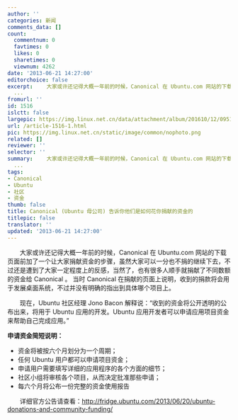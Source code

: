 ```yaml
---
author: ''
categories: 新闻
comments_data: []
count:
  commentnum: 0
  favtimes: 0
  likes: 0
  sharetimes: 0
  viewnum: 4262
date: '2013-06-21 14:27:00'
editorchoice: false
excerpt: 　　大家或许还记得大概一年前的时候，Canonical 在 Ubuntu.com 网站的下载页面前加了一个让大家捐献资金的步骤，虽然大家可以一分也不捐的继续下去，不过还是遭到了大家一定程度上的反感，当然了，也有很多人顺手就
  ...
fromurl: ''
id: 1516
islctt: false
largepic: https://img.linux.net.cn/data/attachment/album/201610/12/095124vr9cmdgilii8rrwr.png
url: /article-1516-1.html
pic: https://img.linux.net.cn/static/image/common/nophoto.png
related: []
reviewer: ''
selector: ''
summary: 　　大家或许还记得大概一年前的时候，Canonical 在 Ubuntu.com 网站的下载页面前加了一个让大家捐献资金的步骤，虽然大家可以一分也不捐的继续下去，不过还是遭到了大家一定程度上的反感，当然了，也有很多人顺手就
  ...
tags:
- Canonical
- Ubuntu
- 社区
- 资金
thumb: false
title: Canonical (Ubuntu 母公司) 告诉你他们是如何花你捐献的资金的
titlepic: false
translator: ''
updated: '2013-06-21 14:27:00'
---
```


　　大家或许还记得大概一年前的时候，Canonical 在 Ubuntu.com 网站的下载页面前加了一个让大家捐献资金的步骤，虽然大家可以一分也不捐的继续下去，不过还是遭到了大家一定程度上的反感，当然了，也有很多人顺手就捐献了不同数额的资金给 Canonical 。 当时 Canonical 在捐献的页面上说明，收到的捐款将会用于发展桌面系统，不过并没有明确的指出到具体哪个项目上。  
  
　　现在，Ubuntu 社区经理 Jono Bacon 解释说：“收到的资金将公开透明的公布出来，将用于 Ubuntu 应用的开发。Ubuntu 应用开发者可以申请应用项目资金来帮助自己完成应用。”


**申请资金简短说明：**


* 资金将被按六个月划分为一个周期；
* 任何 Ubuntu 用户都可以申请项目资金；
* 申请用户需要填写详细的应用程序的各个方面的细节；
* 社区小组将审核各个项目，从而决定批准那些申请；
* 每六个月将公布一份完整的资金使用报告


　　详细官方公告请查看：<http://fridge.ubuntu.com/2013/06/20/ubuntu-donations-and-community-funding/>